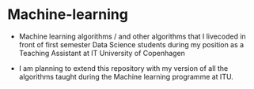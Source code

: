 # Machine-learning

- Machine learning algorithms / and other algorithms that I livecoded in front of first semester Data Science students during my position as a Teaching Assistant at IT University of Copenhagen 

- I am planning to extend this repository with my version of all the algorithms taught during the Machine learning programme at ITU.
